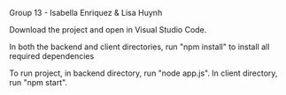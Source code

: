 Group 13 - Isabella Enriquez & Lisa Huynh

Download the project and open in Visual Studio Code.

In both the backend and client directories, run "npm install" to install all required dependencies

To run project, in backend directory, run "node app.js". In client directory, run "npm start".

